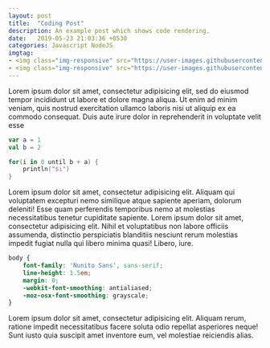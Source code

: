 ```yaml
---
layout: post
title:  "Coding Post"
description: An example post which shows code rendering.
date:   2019-05-23 21:03:36 +0530
categories: Javascript NodeJS
imgtag:
- <img class="img-responsive" src="https://user-images.githubusercontent.com/68982398/97100924-140dd880-16dc-11eb-8206-2519242db7fd.jpg" alt="profile-pic" width="20%" height="auto" margin-top:53px />
- <img class="img-responsive" src="https://user-images.githubusercontent.com/68982398/97100902-efb1fc00-16db-11eb-9f80-ab73f9fced7f.jpg" alt="profile-pic" width="20%" height="auto" margin-top:53px />
---
```

Lorem ipsum dolor sit amet, consectetur adipisicing elit, sed do eiusmod tempor incididunt ut labore et dolore magna aliqua. Ut enim ad minim veniam, quis nostrud exercitation ullamco laboris nisi ut aliquip ex ea commodo consequat. Duis aute irure dolor in reprehenderit in voluptate velit esse

```kotlin
var a = 1
val b = 2

for(i in 0 until b + a) {
	println("$i")
}
```

Lorem ipsum dolor sit amet, consectetur adipisicing elit. Aliquam qui voluptatem excepturi nemo similique atque sapiente aperiam, dolorum deleniti! Esse quam perferendis temporibus nemo at molestias necessitatibus tenetur cupiditate sapiente. Lorem ipsum dolor sit amet, consectetur adipisicing elit. Nihil et voluptatibus non labore officiis assumenda, distinctio perspiciatis blanditiis nesciunt rerum molestias impedit fugiat nulla qui libero minima quasi! Libero, iure.

```scss
body {
	font-family: 'Nunito Sans', sans-serif;
	line-height: 1.5em;
	margin: 0;
	-webkit-font-smoothing: antialiased;
	-moz-osx-font-smoothing: grayscale;
}
```
Lorem ipsum dolor sit amet, consectetur adipisicing elit. Aliquam rerum, ratione impedit necessitatibus facere soluta odio repellat asperiores neque! Sunt iusto quia suscipit amet inventore eum, vel molestiae reiciendis alias.